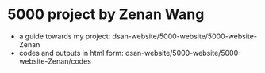 # 5000 project by Zenan Wang
* a guide towards my project: dsan-website/5000-website/5000-website-Zenan
* codes and outputs in html form: dsan-website/5000-website/5000-website-Zenan/codes
